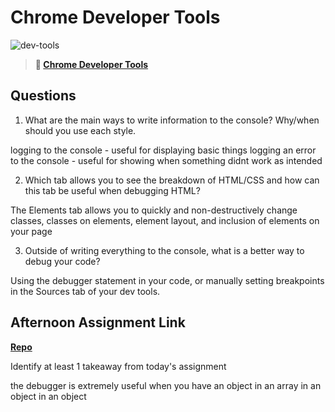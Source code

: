 # Chrome Developer Tools

![dev-tools](https://bcw.blob.core.windows.net/public/img/lesson-images/4571780153354770)

> **📖 [Chrome Developer Tools](https://codeworksacademy.com/fs-student-guide/resources/wk2/03-Chrome-Dev-Tools)**

## Questions

1. What are the main ways to write information to the console? Why/when should you use each style.

logging to the console - useful for displaying basic things
logging an error to the console - useful for showing when something didnt work as intended

2. Which tab allows you to see the breakdown of HTML/CSS and how can this tab be useful when debugging HTML?

The Elements tab allows you to quickly and non-destructively change classes, classes on elements, element layout, and inclusion of elements on your page

3. Outside of writing everything to the console, what is a better way to debug your code?

Using the debugger statement in your code, or manually setting breakpoints in the Sources tab of your dev tools. 

## Afternoon Assignment Link

**[Repo](https://github.com/JWagstaff-Leon/<ASSIGNMENT_REPO>)**

Identify at least 1 takeaway from today's assignment

the debugger is extremely useful when you have an object in an array in an object in an object